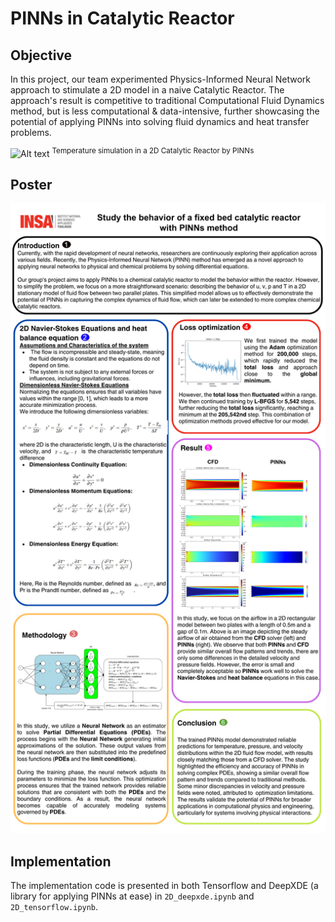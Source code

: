 # PINNs in Catalytic Reactor

## Objective
In this project, our team experimented Physics-Informed Neural Network approach to stimulate a 2D model in a naive Catalytic Reactor. The approach's result is competitive to traditional Computational Fluid Dynamics method, but is less computational & data-intensive, further showcasing the potential of applying PINNs into solving fluid dynamics and heat transfer problems.

![Alt text](Img/PINNs/t2.png)
<sup> Temperature simulation in a 2D Catalytic Reactor by PINNs </sup>

## Poster
![Alt text](Poster-PINNs.png)

## Implementation
The implementation code is presented in both Tensorflow and DeepXDE (a library for applying PINNs at ease) in `2D_deepxde.ipynb` and `2D_tensorflow.ipynb`.
